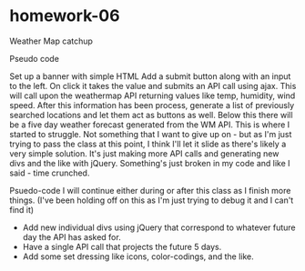# homework-06
Weather Map catchup 

Pseudo code 

Set up a banner with simple HTML
Add a submit button along with an input to the left.
On click it takes the value and submits an API call using ajax.
This will call upon the weathermap API returning values like temp, humidity, wind speed. 
After this information has been process, generate a list of previously searched locations and let them act as buttons as well.
Below this there will be a five day weather forecast generated from the WM API.
This is where I started to struggle. Not something that I want to give up on - but as I'm just trying to pass the class at this point, I think I'll let it slide as there's likely a very simple solution.  It's just making more API calls and generating new divs and the like with jQuery. Something's just broken in my code and like I said - time crunched.

Psuedo-code I will continue either during or after this class as I finish more things. (I've been holding off on this as I'm just trying to debug it and I can't find it)
- Add new individual divs using jQuery that correspond to whatever future day the API has asked for. 
- Have a single API call that projects the future 5 days. 
- Add some set dressing like icons, color-codings, and the like. 

